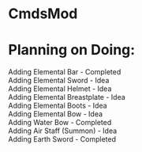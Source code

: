# CmdsMod
# Planning on Doing:
Adding Elemental Bar - Completed  
Adding Elemental Sword - Idea  
Adding Elemental Helmet - Idea  
Adding Elemental Breastplate - Idea  
Adding Elemental Boots - Idea  
Adding Elemental Bow - Idea  
Adding Water Bow - Completed  
Adding Air Staff (Summon) - Idea  
Adding Earth Sword - Completed  